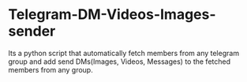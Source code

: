 # Telegram-DM-Videos-Images-sender
Its a python script that automatically fetch members from any telegram group and add send DMs(Images, Videos, Messages) to the fetched members from any group.
